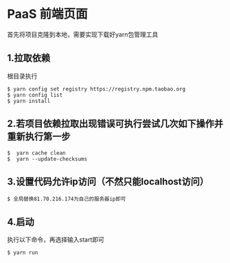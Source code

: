 # PaaS 前端页面
首先将项目克隆到本地，需要实现下载好yarn包管理工具
## 1.拉取依赖
根目录执行

```
$ yarn config set registry https://registry.npm.taobao.org
$ yarn config list
$ yarn install
```


## 2.若项目依赖拉取出现错误可执行尝试几次如下操作并重新执行第一步

```
$  yarn cache clean
$  yarn --update-checksums
```
## 3.设置代码允许ip访问（不然只能localhost访问）

```
$ 全局替换81.70.216.174为自己的服务器ip即可
```

## 4.启动

执行以下命令，再选择输入start即可

```
$ yarn run
```
